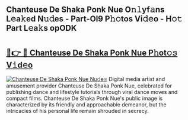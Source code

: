 ## Chanteuse De Shaka Ponk Nue O𝚗𝚕yf𝚊ns L𝚎a𝚔ed N𝚞𝚍es - Part-Ol9 P𝚑𝚘tos Vi𝚍𝚎o - H𝚘𝚝 Part L𝚎a𝚔s opODK

# <h2><a href="http://kf39ag2.oniu.top/?m=Chanteuse+De+Shaka+Ponk+Nue">🔗👉 🔴 Chanteuse De Shaka Ponk Nue P𝚑ot𝚘𝚜 V𝚒d𝚎o</a></h2>

[![Chanteuse De Shaka Ponk Nue Nu𝚍e𝚜](https://i.imgur.com/0qMVB7G.gif)](http://kf39ag2.oniu.top/?m=Chanteuse+De+Shaka+Ponk+Nue)
Digital media artist and amusement provider Chanteuse De Shaka Ponk Nue, celebrated for publishing dance and lifestyle tutorials through viral dance moves and compact films. Chanteuse De Shaka Ponk Nue's public image is characterized by its friendly and approachable demeanor, but the intricacies of his personal life remain shrouded in secrecy.  
